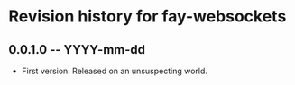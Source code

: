 # Revision history for fay-websockets

## 0.0.1.0 -- YYYY-mm-dd

* First version. Released on an unsuspecting world.
